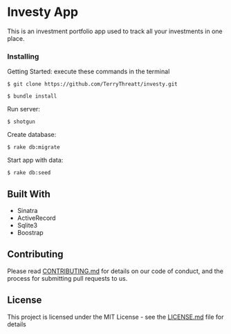# Investy App

This is an investment portfolio app used to track all your investments in one place.


### Installing

Getting Started:
execute these commands in the terminal

```
$ git clone https://github.com/TerryThreatt/investy.git
```

```
$ bundle install
```

Run server:
```
$ shotgun
```
Create database:
```
$ rake db:migrate
```
Start app with data:
```
$ rake db:seed
```


## Built With

* Sinatra
* ActiveRecord
* Sqlite3
* Boostrap

## Contributing

Please read [CONTRIBUTING.md](https://github.com/terrythreatt) for details on our code of conduct, and the process for submitting pull requests to us.



## License

This project is licensed under the MIT License - see the [LICENSE.md](LICENSE.md) file for details
